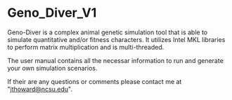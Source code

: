 # Geno_Diver_V1
Geno-Diver is a complex animal genetic simulation tool that is able to simulate quantitative and/or fitness characters. 
It utilizes Intel MKL libraries to perform matrix multiplication and is multi-threaded.

The user manual contains all the necessar information to run and generate your own simulation scenarios.

If their are any questions or comments please contact me at "jthoward@ncsu.edu".



